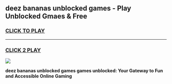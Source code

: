 
## deez bananas unblocked games - Play Unblocked Gmaes & Free
<h3>
<a href="https://premium.freeplayer.one?title=deez_bananas_unblocked_games&ref=19F">CLICK TO PLAY</a></h3>
<hr>

<h3>
<a href="https://premium.freeplayer.one?title=deez_bananas_unblocked_games&ref=19F">CLICK 2 PLAY</a>
  
</h3>

<a href="https://premium.freeplayer.one?title=deez_bananas_unblocked_games&ref=19F/"><img src="https://clearcache.store/games.png"></a>


**deez bananas unblocked games games unblocked: Your Gateway to Fun and Accessible Online Gaming**
